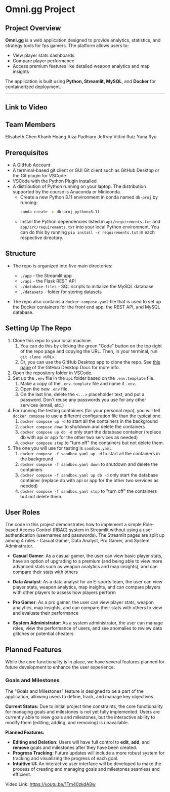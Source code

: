 # Omni.gg Project

## Project Overview
**Omni.gg** is a web application designed to provide analytics, statistics, and strategy tools for fps gamers. The platform allows users to:  
- View player stats dashboards  
- Compare player performance  
- Access premium features like detailed weapon analytics and map insights  

The application is built using **Python, Streamlit, MySQL**, and **Docker** for containerized deployment.

---

## Link to Video



## Team Members
Elisabeth Chen
Khanh Hoang
Aiza Padhiary
Jeffrey Vittini Ruiz
Yuna Ryu


## Prerequisites
- A GitHub Account
- A terminal-based git client or GUI Git client such as GitHub Desktop or the Git plugin for VSCode.
- VSCode with the Python Plugin installed
- A distribution of Python running on your laptop. The distribution supported by the course is Anaconda or Miniconda.
  - Create a new Python 3.11 environment in conda named `db-proj` by running:  
     ```bash
     conda create -n db-proj python=3.11
     ```
  - Install the Python dependencies listed in `api/requirements.txt` and `app/src/requirements.txt` into your local Python environment. You can do this by running `pip install -r requirements.txt` in each respective directory.


## Structure
- The repo is organized into five main directories:
  - `./app` - the Streamlit app
  - `./api` - the Flask REST API
  - `./database-files` - SQL scripts to initialize the MySQL database
  - `./datasets` - folder for storing datasets

- The repo also contains a `docker-compose.yaml` file that is used to set up the Docker containers for the front end app, the REST API, and MySQL database. 


## Setting Up The Repo
1. Clone this repo to your local machine.
   1. You can do this by clicking the green "Code" button on the top right of the repo page and copying the URL. Then, in your terminal, run `git clone <URL>`.
   1. Or, you can use the GitHub Desktop app to clone the repo. See [this page](https://docs.github.com/en/desktop/adding-and-cloning-repositories/cloning-a-repository-from-github-to-github-desktop) of the GitHub Desktop Docs for more info. 
1. Open the repository folder in VSCode.
1. Set up the `.env` file in the `api` folder based on the `.env.template` file.
   1. Make a copy of the `.env.template` file and name it `.env`. 
   1. Open the new `.env` file. 
   1. On the last line, delete the `<...>` placeholder text, and put a password. Don't reuse any passwords you use for any other services (email, etc.) 
1. For running the testing containers (for your personal repo), you will tell `docker compose` to use a different configuration file than the typical one.  
   1. `docker compose up -d` to start all the containers in the background
   1. `docker compose down` to shutdown and delete the containers
   1. `docker compose up db -d` only start the database container (replace db with api or app for the other two services as needed)
   1. `docker compose stop` to "turn off" the containers but not delete them.
1. The one you will use for testing is `sandbox.yaml`.
   1. `docker compose -f sandbox.yaml up -d` to start all the containers in the background
   1. `docker compose -f sandbox.yaml down` to shutdown and delete the containers
   1. `docker compose -f sandbox.yaml up db -d` only start the database container (replace db with api or app for the other two services as needed)
   1. `docker compose -f sandbox.yaml stop` to "turn off" the containers but not delete them.


## User Roles
The code in this project demonstrates how to implement a simple Role-based Access Control (RBAC) system in Streamlit without using a user authentication (usernames and passwords). The Streamlit pages are split up among 4 roles - Casual Gamer, Data Analyst, Pro Gamer, and System Adminstrator.

- **Casual Gamer**: As a casual gamer, the user can view basic player stats, have an option of upgrading to a premium (and being able to view more advanced stats such as weapon analytics and map insights), and can compare their stats with others

- **Data Analyst**: As a data analyst for an E-sports team, the user can view player stats, weapon analytics, map insights, and can compare players with other players to assess how players perform

- **Pro Gamer**: As a pro gamer, the user can view player stats, weapon analytics, map insights, and can compare their stats with others to view and evaluate their performance

- **System Administrator**: As a system administrator, the user can manage roles, view the performance of users, and see anomalies to review data glitches or potential cheaters


## Planned Features
While the core functionality is in place, we have several features planned for future development to enhance the user experience.

### Goals and Milestones
The "Goals and Milestones" feature is designed to be a part of the application, allowing users to define, track, and manage key objectives.

**Current Status:**
Due to initial project time constraints, the core functionality for managing goals and milestones is not yet fully implemented. Users are currently able to view goals and milestones, but the interactive ability to modify them (editing, adding, and removing) is unavailable.

**Planned Features:**
- **Editing and Deletion:** Users will have full control to **edit**, **add**, and **remove** goals and milestones after they have been created.
- **Progress Tracking:** Future updates will include a more robust system for tracking and visualizing the progress of each goal.
- **Intuitive UI:** An interactive user interface will be developed to make the process of creating and managing goals and milestones seamless and efficient.

Video Link: https://youtu.be/1Tm40zkdA8w




